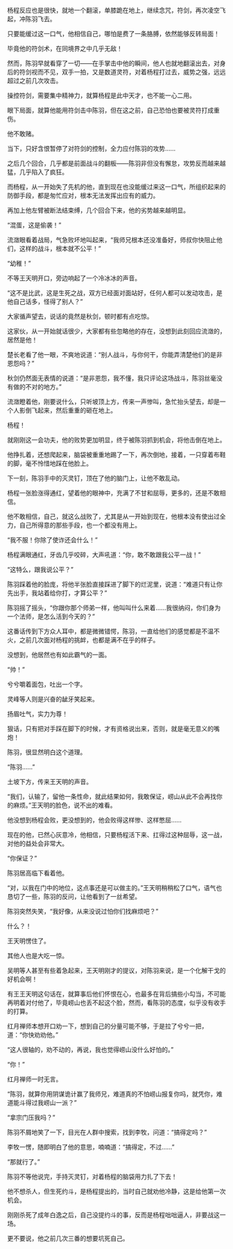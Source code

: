 杨程反应也是很快，就地一个翻滚，单膝跪在地上，继续念咒，符剑，再次凌空飞起，冲陈羽飞去。

只要能缓过这一口气，他相信自己，哪怕是费了一条胳膊，依然能够反转局面！

毕竟他的符剑术，在同境界之中几乎无敌！

然而，陈羽早就看穿了一切——在手掌击中他的瞬间，他人也就地翻滚出去，对身后的符剑视而不见，双手一拍，又是数道灵符，对着杨程打过去，威势之强，远远超过之前几次攻击。

操控符剑，需要集中精神力，就算杨程是此中天才，也不能一心二用。

眼下局面，就算他能用符剑击中陈羽，但在这之前，自己恐怕也要被灵符打成重伤。

他不敢赌。

当下，只好含恨暂停了对符剑的控制，全力应付陈羽的攻势……

之后几个回合，几乎都是前面战斗的翻板——陈羽非但没有懈怠，攻势反而越来越猛，几乎陷入了疯狂。

而杨程，从一开始失了先机的他，直到现在也没能缓过来这一口气，所组织起来的防御手段，都是匆忙应对，根本无法发挥出应有的威力。

再加上他左臂被断法结束缚，几个回合下来，他的劣势越来越明显。

“混蛋，这是偷袭！”

流潋眼看着战局，气急败坏地叫起来，“我师兄根本还没准备好，师叔你快阻止他们，这样的战斗，根本就不公平！”

“幼稚！”

不等王天明开口，旁边响起了一个冷冰冰的声音。

“这不是比武，这是生死之战，双方已经面对面站好，任何人都可以发动攻击，是他自己话多，怪得了别人？”

大家循声望去，说话的竟然是秋剑，顿时都有点吃惊。

这家伙，从一开始就话很少，大家都有些忽略他的存在，没想到此刻回应流潋的，居然是他！

楚长老看了他一眼，不爽地说道：“别人战斗，与你何干，你能弄清楚他们的是非恩怨吗？”

秋剑仍然面无表情的说道：“是非恩怨，我不懂，我只评论这场战斗，陈羽丝毫没有做的不对的地方。”

流潋瞪着他，刚要说什么，只听坡顶上方，传来一声惨叫，急忙抬头望去，却是一个人影倒飞起来，然后重重的砸在地上。

杨程！

就刚刚这一会功夫，他的败势更加明显，终于被陈羽抓到机会，将他击倒在地上。

他挣扎着，还想爬起来，脑袋被重重地踢了一下，再次倒地，接着，一只穿着布鞋的脚，毫不怜惜地踩在他脸上。

下一刻，陈羽手中的灭灵钉，顶在了他的脑门上，让他不敢乱动。

杨程一张脸涨得通红，望着他的眼神中，充满了不甘和屈辱，更多的，还是不敢相信。

他不敢相信，自己，就这么战败了，尤其是从一开始到现在，他根本没有使出过全力，自己所得意的那些手段，也一个都没有用上。

“我不服！你除了使诈还会什么！”

杨程满眼通红，牙齿几乎咬碎，大声吼道：“你，敢不敢跟我公平一战！”

“这特么，跟我说公平？”

陈羽踩着他的脸庞，将他半张脸直接踩进了脚下的烂泥里，说道：“难道只有让你先出手，我站着给你打，才算公平？”

陈羽摇了摇头，“你跟你那个师弟一样，他叫叫什么来着……我很纳闷，你们身为一个法师，是怎么活到今天的？”

这番话传到下方众人耳中，都是微微错愕，陈羽，一直给他们的感觉都是不温不火，之前几次面对杨程的挑衅，也都是满不在乎的样子。

没想到，他居然也有如此霸气的一面。

“帅！”

兮兮嚼着面包，吐出一个字。

灵峰等人则是兴奋的龇牙笑起来。

扬眉吐气，实力为尊！

狠话，只有把对手踩在脚下的时候，才有资格说出来，否则，就是毫无意义的嘴炮！

陈羽，很显然明白这个道理。

“陈羽……”

土坡下方，传来王天明的声音。

“我们，认输了，留他一条性命，就此结果如何，我敢保证，崂山从此不会再找你的麻烦。”王天明的脸色，说不出的难看。

他没想到杨程会败，更没想到的，他会败得这样惨、这样憋屈……

现在的他，已然心灰意冷，他相信，只要杨程活下来、扛得过这种屈辱，这一战，对他的益处会非常大。

“你保证？”

陈羽居高临下看着他。

“对，以我在门中的地位，这点事还是可以做主的。”王天明稍稍松了口气，语气也恳切了一些，陈羽的反问，让他看到了一丝希望。

陈羽突然失笑，“我好像，从来没说过怕你们找麻烦吧？”

什么？！

王天明愣住了。

其他人也是大吃一惊。

吴明等人甚至有些着急起来，王天明刚才的提议，对陈羽来说，是一个化解干戈的好机会啊！

有王王天明这句话在，就算事后他们怀恨在心，也最多在背后搞些小勾当，不可能再明着对付他了，毕竟崂山也丢不起这个脸，然而，看陈羽的态度，似乎没有收手的打算。

红月禅师本想开口劝一下，想到自己的分量可能不够，于是拉了兮兮一把，道：“你快劝劝他。”

“这人很轴的，劝不动的，再说，我也觉得崂山没什么好怕的。”

“你！”

红月禅师一时无言。

“陈羽，就算你用阴谋诡计赢了我师兄，难道真的不怕崂山报复你吗，就凭你，难道能斗得过我崂山一派？”

“拿宗门压我吗？”

陈羽不屑地笑了一下，目光在人群中搜索，找到李牧，问道：“搞得定吗？”

李牧一愣，随即明白了他的意思，喃喃道：“搞得定，不过……”

“那就行了。”

陈羽不等他说完，手持灭灵钉，对着杨程的脑袋用力扎了下去！

他不想杀人，但生死约斗，是杨程提出的，当时自己就劝他冷静，这是给他第一次机会。

刚刚杀死了成年白逸之后，自己没提约斗的事，反而是杨程咄咄逼人，非要战这一场。

更不要说，他之前几次三番的想要坑死自己。
